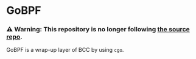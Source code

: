 # GoBPF

### ⚠️ Warning: This repository is no longer following [the source repo](https://github.com/iovisor/gobpf).

GoBPF is a wrap-up layer of BCC by using `cgo`.
